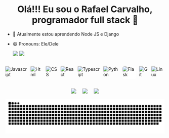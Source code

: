<h1 align="center">Olá!!! Eu sou o Rafael Carvalho, programador full stack 👋
</h1>

- 🌱 Atualmente estou aprendendo Node JS e Django
- 😄 Pronouns: Ele/Dele

  <div align="center>
    <a href="https://github.com/rafaelocdev">
    <img height="200em" src="https://github-readme-stats.vercel.app/api?username=rafaelocdev&show_icons=true&theme=tokyonight&include_all_commits=true&count_private=true"/>
    <img height="200em" src="https://github-readme-stats.vercel.app/api/top-langs/?username=rafaelocdev&layout=compact&langs_count=7&theme=tokyonight"/>
  </div>

<div style="display: flex; gap: 10px; justify-content: center; margin: 30px 0">
  <img height="40px"  src="https://cdn.jsdelivr.net/gh/devicons/devicon/icons/javascript/javascript-original.svg" alt="Javascript"/>
  <img height="40px"  src="https://cdn.jsdelivr.net/gh/devicons/devicon/icons/html5/html5-original.svg" alt="Html"/>
  <img height="40px"  src="https://cdn.jsdelivr.net/gh/devicons/devicon/icons/css3/css3-original.svg" alt="CSS"/>
  <img height="40px"  src="https://cdn.jsdelivr.net/gh/devicons/devicon/icons/react/react-original.svg" alt="React" />
  <img height="40px"  src="https://cdn.jsdelivr.net/gh/devicons/devicon/icons/typescript/typescript-original.svg" alt="Typescript"/>          
  <img height="40px"  src="https://cdn.jsdelivr.net/gh/devicons/devicon/icons/python/python-original.svg" alt="Python"/>
  <img height="40px" style="background-color: #fff; border-radius:5px" src="https://cdn.jsdelivr.net/gh/devicons/devicon/icons/flask/flask-original.svg" alt="Flask"/>
  <img height="40px"  src="https://cdn.jsdelivr.net/gh/devicons/devicon/icons/git/git-original.svg" alt="Git"/>
  <img height="40px"  src="https://cdn.jsdelivr.net/gh/devicons/devicon/icons/linux/linux-original.svg" alt="Linux"/>

</div>

<div class="social" style="display: flex; gap: 20px; justify-content: center"> 
  <a href="mailto:rafaeloc.dev@gmail.com" target="_blank"><img src="https://img.shields.io/badge/Gmail-D14836?style=for-the-badge&logo=gmail&logoColor=white" target="_blank"></a> 
  <a href="https://www.linkedin.com/in/rafaelo-oliveira-carvalho/" target="_blank"><img src="https://img.shields.io/badge/-LinkedIn-%230077B5?style=for-the-badge&logo=linkedin&logoColor=white" target="_blank"></a> 
  <a href="[mailto:rafaeloc.dev@gmail.com](https://www.codewars.com/users/rafaelcarvalho)" target="_blank"><img src="https://img.shields.io/badge/Codewars-B1361E?style=for-the-badge&logo=Codewars&logoColor=white" target="_blank"></a> 
 
 
</div>

![Snake animation](https://github.com/rafaelocdev/rafaelocdev/blob/output/github-contribution-grid-snake.svg)
